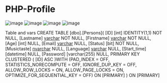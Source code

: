 # PHP-Profile

![image](https://user-images.githubusercontent.com/50046414/194237043-33db35f6-fe33-4751-9e35-5101d6a0650e.png)
![image](https://user-images.githubusercontent.com/50046414/194237400-52df2a6b-b366-427d-b21f-2597b4118c02.png)
![image](https://user-images.githubusercontent.com/50046414/194237710-88547f78-81e0-4835-9d8b-7bfcf6e20de3.png)
![image](https://user-images.githubusercontent.com/50046414/194241776-81858fba-2a54-433d-ad0c-16dcea0e042e.png)


Table and vars
CREATE TABLE [dbo].[Persons](
	[ID] [int] IDENTITY(1,1) NOT NULL,
	[Lastname] [varchar](255) NOT NULL,
	[Firstname] [varchar](255) NOT NULL,
	[Age] [int] NULL,
	[Email] [varchar](255) NULL,
	[Status] [bit] NOT NULL,
	[Musictaste] [nvarchar](50) NULL,
	[Language] [varchar](255) NULL,
	[Start_time] [datetime] NULL,
	[Password] [varchar(255) NULL,
PRIMARY KEY CLUSTERED 
(
	[ID] ASC
)WITH (PAD_INDEX = OFF, STATISTICS_NORECOMPUTE = OFF, IGNORE_DUP_KEY = OFF, ALLOW_ROW_LOCKS = ON, ALLOW_PAGE_LOCKS = ON, OPTIMIZE_FOR_SEQUENTIAL_KEY = OFF) ON [PRIMARY]
) ON [PRIMARY]
